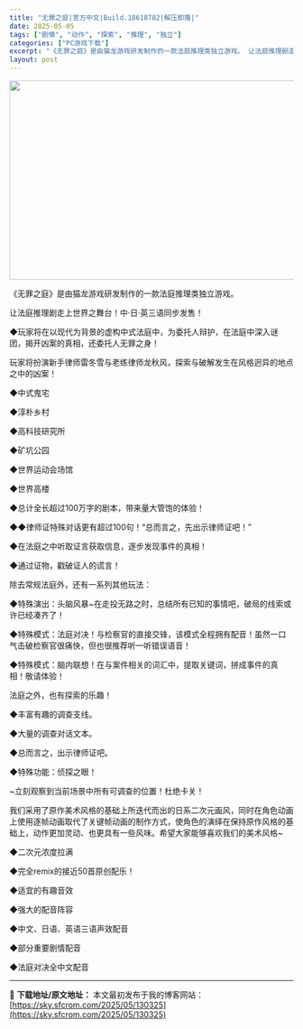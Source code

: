 ```yaml
---
title: "无罪之庭|官方中文|Build.18618782|解压即撸|"
date: 2025-05-05
tags: ["剧情", "动作", "探索", "推理", "独立"]
categories: ["PC游戏下载"]
excerpt: "《无罪之庭》是由猫龙游戏研发制作的一款法庭推理类独立游戏。 让法庭推理剧走上世界之舞台！中·日·英三语同步发售！ ◆玩家将在以现代为背景的虚构中式法庭中，为委托人辩护，在法庭中深入谜团，揭开凶案的真相，还委托人无罪之身！ 玩家将扮演新手律师雷冬雪与老练律师龙秋风，探索与破解发生在风格迥异的地点之中的&hellip;"
layout: post
---
```


<img class="aligncenter size-full wp-image-130305" src="https://sky.sfcrom.com/wp-content/uploads/2025/05/2025050504224810.webp" alt="" width="616" height="353" />

《无罪之庭》是由猫龙游戏研发制作的一款法庭推理类独立游戏。

让法庭推理剧走上世界之舞台！中·日·英三语同步发售！

◆玩家将在以现代为背景的虚构中式法庭中，为委托人辩护，在法庭中深入谜团，揭开凶案的真相，还委托人无罪之身！

玩家将扮演新手律师雷冬雪与老练律师龙秋风，探索与破解发生在风格迥异的地点之中的凶案！

◆中式鬼宅

◆淳朴乡村

◆高科技研究所

◆矿坑公园

◆世界运动会场馆

◆世界高楼

◆总计全长超过100万字的剧本，带来量大管饱的体验！

◆◆律师证特殊对话更有超过100句！“总而言之，先出示律师证吧！”

◆在法庭之中听取证言获取信息，逐步发现事件的真相！

◆通过证物，戳破证人的谎言！

除去常规法庭外，还有一系列其他玩法：

◆特殊演出：头脑风暴~在走投无路之时，总结所有已知的事情吧，破局的线索或许已经凑齐了！

◆特殊模式：法庭对决！与检察官的直接交锋，该模式全程拥有配音！虽然一口气击破检察官很痛快，但也很推荐听一听错误语音！

◆特殊模式：脑内联想！在与案件相关的词汇中，提取关键词，拼成事件的真相！敬请体验！

法庭之外，也有探索的乐趣！

◆丰富有趣的调查支线。

◆大量的调查对话文本。

◆总而言之，出示律师证吧。

◆特殊功能：侦探之眼！

~立刻观察到当前场景中所有可调查的位置！杜绝卡关！

我们采用了原作美术风格的基础上所迭代而出的日系二次元画风，同时在角色动画上使用逐帧动画取代了关键帧动画的制作方式，使角色的演绎在保持原作风格的基础上，动作更加灵动、也更具有一些风味。希望大家能够喜欢我们的美术风格~

◆二次元浓度拉满

◆完全remix的接近50首原创配乐！

◆适宜的有趣音效

◆强大的配音阵容

◆中文、日语、英语三语声效配音

◆部分重要剧情配音

◆法庭对决全中文配音

---
📖 **下载地址/原文地址：** 本文最初发布于我的博客网站：[https://sky.sfcrom.com/2025/05/130325](https://sky.sfcrom.com/2025/05/130325)
